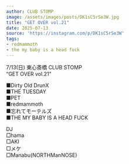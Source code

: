 ```yaml
---
author: CLUB STOMP
image: /assets/images/posts/DK1sC5rSe3W.jpg
title: "GET OVER vol.21"
date: 2025-07-13
source: 'https://instagram.com/p/DK1sC5rSe3W'
tags:
- redmammoth
- the my baby is a head fuck
---
```

7/13(日) 東心斎橋 CLUB STOMP<br>
“GET OVER vol.21”

■Dirty Old DrunX<br>
■THE TUESDAY<br>
■PET<br>
■redmammoth<br>
■忘れてモーテルズ <br>
■THE MY BABY IS A HEAD FUCK

DJ<br>
□hama<br>
□AKI<br>
□メケ<br>
□Manabu(NORTHManNOSE)